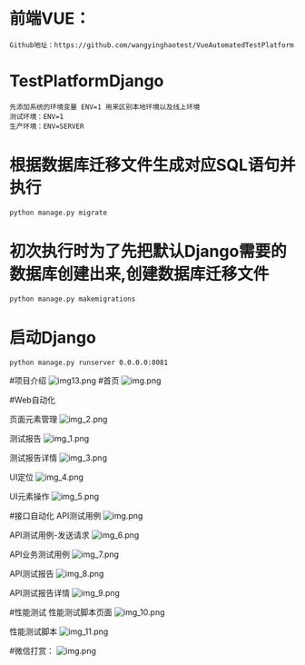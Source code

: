 # 前端VUE：
    Github地址：https://github.com/wangyinghaotest/VueAutomatedTestPlatform
# TestPlatformDjango
    先添加系统的环境变量 ENV=1 用来区别本地环境以及线上环境
    测试环境：ENV=1
    生产环境：ENV=SERVER

# 根据数据库迁移文件生成对应SQL语句并执行
    python manage.py migrate
# 初次执行时为了先把默认Django需要的数据库创建出来,创建数据库迁移文件
    python manage.py makemigrations
# 启动Django
    python manage.py runserver 0.0.0.0:8081
#项目介绍
![img13.png](img/img13.png)
#首页
![img.png](img/img11.png)

#Web自动化

页面元素管理
![img_2.png](img/img_2.png)

测试报告
![img_1.png](img/img_1.png)

测试报告详情
![img_3.png](img/img_3.png)

UI定位
![img_4.png](img/img_4.png)

UI元素操作
![img_5.png](img/img_5.png)

#接口自动化
API测试用例
![img.png](img/img6.png)

API测试用例-发送请求
![img_6.png](img/img_6.png)

API业务测试用例
![img_7.png](img/img_7.png)

API测试报告
![img_8.png](img/img_8.png)

API测试报告详情
![img_9.png](img/img_9.png)

#性能测试
性能测试脚本页面
![img_10.png](img/img_10.png)

性能测试脚本
![img_11.png](img/img_11.png)

#微信打赏：
![img.png](img/img12.png)



